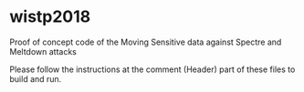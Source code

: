 # wistp2018

Proof of concept code of the Moving Sensitive data against Spectre and Meltdown attacks

Please follow the instructions at the comment (Header) part of these files to build and run.
